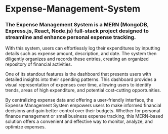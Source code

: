 # Expense-Management-System
### The Expense Management System is a MERN (MongoDB, Express.js, React, Node.js) full-stack project designed to streamline and enhance personal expense tracking.

With this system, users can effortlessly log their expenditures by inputting details such as expense amount, description, and date. The system then diligently organizes and records these entries, creating an organized repository of financial activities.

One of its standout features is the dashboard that presents users with detailed insights into their spending patterns. This dashboard provides a visual representation of expenses over time, allowing users to identify trends, areas of high expenditure, and potential cost-cutting opportunities. 

By centralizing expense data and offering a user-friendly interface, the Expense Management System empowers users to make informed financial decisions and gain better control over their budgets. Whether for personal finance management or small business expense tracking, this MERN-based solution offers a convenient and effective way to monitor, analyze, and optimize expenses.
